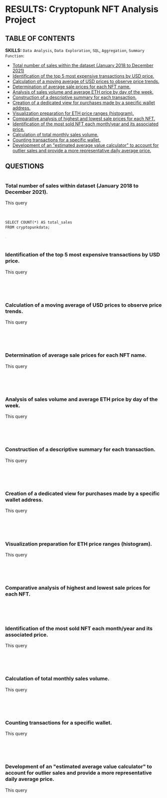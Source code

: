# RESULTS: Cryptopunk NFT Analysis Project


## TABLE OF CONTENTS
<b>SKILLS:</b> `Data Analysis`, `Data Exploration`, `SQL`, `Aggregation`, `Summary Function`:

- [Total number of sales within the dataset (January 2018 to December 2021)](https://github.com/LashawnFofung/Cryptopunks-NFT-Analysis-Project/blob/main/Results/Report.md#total-number-of-sales-within-the-specified-period)
- [Identification of the top 5 most expensive transactions by USD price.](https://github.com/LashawnFofung/Cryptopunks-NFT-Analysis-Project/blob/main/Results/Report.md#identification-of-the-top-5-most-expensive-transactions-by-usd-price)
- [Calculation of a moving average of USD prices to observe price trends.](https://github.com/LashawnFofung/Cryptopunks-NFT-Analysis-Project/blob/main/Results/Report.md#calculation-of-a-moving-average-of-usd-prices-to-observe-price-trends)
- [Determination of average sale prices for each NFT name.](https://github.com/LashawnFofung/Cryptopunks-NFT-Analysis-Project/blob/main/Results/Report.md#determination-of-average-sale-prices-for-each-nft-name)
- [Analysis of sales volume and average ETH price by day of the week.](https://github.com/LashawnFofung/Cryptopunks-NFT-Analysis-Project/blob/main/Results/Report.md#analysis-of-sales-volume-and-average-eth-price-by-day-of-the-week)
- [Construction of a descriptive summary for each transaction.](https://github.com/LashawnFofung/Cryptopunks-NFT-Analysis-Project/blob/main/Results/Report.md#construction-of-a-descriptive-summary-for-each-transaction)
- [Creation of a dedicated view for purchases made by a specific wallet address.](https://github.com/LashawnFofung/Cryptopunks-NFT-Analysis-Project/blob/main/Results/Report.md#creation-of-a-dedicated-view-for-purchases-made-by-a-specific-wallet-address)
- [Visualization preparation for ETH price ranges (histogram).](https://github.com/LashawnFofung/Cryptopunks-NFT-Analysis-Project/blob/main/Results/Report.md#visualization-preparation-for-eth-price-ranges-histogram)
- [Comparative analysis of highest and lowest sale prices for each NFT.](https://github.com/LashawnFofung/Cryptopunks-NFT-Analysis-Project/blob/main/Results/Report.md#comparative-analysis-of-highest-and-lowest-sale-prices-for-each-nft)
- [Identification of the most sold NFT each month/year and its associated price.](https://github.com/LashawnFofung/Cryptopunks-NFT-Analysis-Project/blob/main/Results/Report.md#identification-of-the-most-sold-nft-each-monthyear-and-its-associated-price)
- [Calculation of total monthly sales volume.](https://github.com/LashawnFofung/Cryptopunks-NFT-Analysis-Project/blob/main/Results/Report.md#calculation-of-total-monthly-sales-volume)
- [Counting transactions for a specific wallet.](https://github.com/LashawnFofung/Cryptopunks-NFT-Analysis-Project/blob/main/Results/Report.md#counting-transactions-for-a-specific-wallet)
- [Development of an "estimated average value calculator" to account for outlier sales and provide a more representative daily average price.](https://github.com/LashawnFofung/Cryptopunks-NFT-Analysis-Project/blob/main/Results/Report.md#development-of-an-estimated-average-value-calculator-to-account-for-outlier-sales-and-provide-a-more-representative-daily-average-price)


<h2>QUESTIONS</h2>

<h1></h1>
  
<h3>Total number of sales within dataset (January 2018 to December 2021).</h3>

 This query

<br>

``` /*Total number of sales within the specified period.*/
SELECT COUNT(*) AS total_sales
FROM cryptopunkdata;
```

<img src="https://github.com/LashawnFofung/Cryptopunks-NFT-Analysis-Project/blob/main/Images/Total%20Sales.png" widht="450" height="4" alt="Total Sales">


<h1></h1>
  
<h3>Identification of the top 5 most expensive transactions by USD price.</h3>

 This query
 
<br>

<img src="" widht="450" height="4" alt="">


<h1></h1>
  
<h3>Calculation of a moving average of USD prices to observe price trends.</h3>

 This query
 
<br>

<img src="" widht="450" height="4" alt="">


<h1></h1>
  
<h3>Determination of average sale prices for each NFT name.</h3>

 This query
 
<br>

<img src="" widht="450" height="4" alt="">



<h1></h1>
  
<h3>Analysis of sales volume and average ETH price by day of the week.</h3>

 This query
 
<br>

<img src="" widht="450" height="4" alt="">


<h1></h1>
  
<h3>Construction of a descriptive summary for each transaction.</h3>

 This query
 
<br>

<img src="" widht="450" height="4" alt="">


<h1></h1>
  
<h3>Creation of a dedicated view for purchases made by a specific wallet address.</h3>

 This query
 
<br>

<img src="" widht="450" height="4" alt="">


<h1></h1>
  
<h3>Visualization preparation for ETH price ranges (histogram).</h3>

 This query
 
<br>

<img src="" widht="450" height="4" alt="">


<h1></h1>
  
<h3>Comparative analysis of highest and lowest sale prices for each NFT.</h3>

<br>

<img src="" widht="450" height="4" alt="">


<h1></h1>
  
<h3>Identification of the most sold NFT each month/year and its associated price.</h3>

 This query
 
<br>

<img src="" widht="450" height="4" alt="">


<h1></h1>
  
<h3>Calculation of total monthly sales volume.</h3>

 This query
 
<br>

<img src="" widht="450" height="4" alt="">


<h1></h1>
  
<h3>Counting transactions for a specific wallet.</h3>

 This query
 
<br>

<img src="" widht="450" height="4" alt="">


<h1></h1>
  
<h3>Development of an "estimated average value calculator" to account for outlier sales and provide a more representative daily average price.</h3>

 This query
 
<br>

<img src="" widht="450" height="4" alt="">




<h1></h1>
  
<h3></h3>

<br>

<img src="" widht="450" height="4" alt="">

